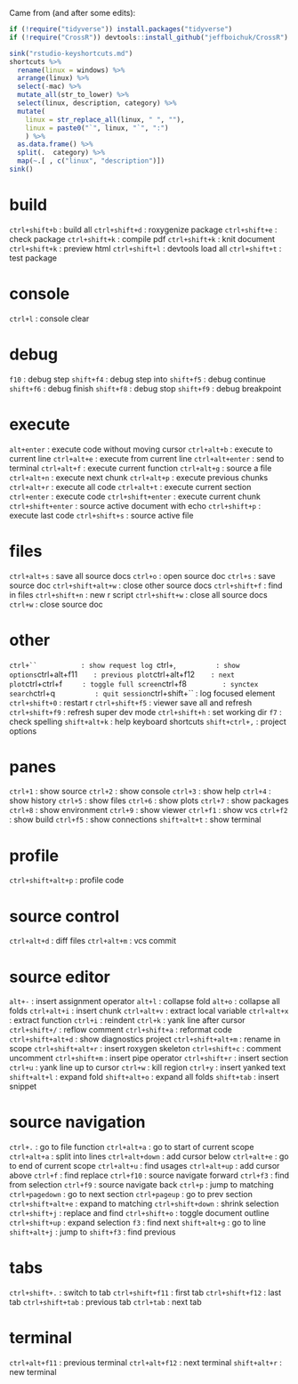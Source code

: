 Came from (and after some edits):

```r
if (!require("tidyverse")) install.packages("tidyverse")
if (!require("CrossR")) devtools::install_github("jeffboichuk/CrossR")

sink("rstudio-keyshortcuts.md")
shortcuts %>%
  rename(linux = windows) %>%
  arrange(linux) %>%
  select(-mac) %>%
  mutate_all(str_to_lower) %>%
  select(linux, description, category) %>%
  mutate(
    linux = str_replace_all(linux, " ", ""),
    linux = paste0("`", linux, "`", ":")
    ) %>%
  as.data.frame() %>%
  split(.  category) %>%
  map(~.[ , c("linux", "description")])
sink()
```

# build
`ctrl+shift+b`     : build all
`ctrl+shift+d`     : roxygenize package
`ctrl+shift+e`     : check package
`ctrl+shift+k`     : compile pdf
`ctrl+shift+k`     : knit document
`ctrl+shift+k`     : preview html
`ctrl+shift+l`     : devtools load all
`ctrl+shift+t`     : test package

# console
`ctrl+l`           : console clear

# debug
`f10`              : debug step
`shift+f4`         : debug step into
`shift+f5`         : debug continue
`shift+f6`         : debug finish
`shift+f8`         : debug stop
`shift+f9`         : debug breakpoint

# execute
`alt+enter`        : execute code without moving cursor
`ctrl+alt+b`       : execute to current line
`ctrl+alt+e`       : execute from current line
`ctrl+alt+enter`   : send to terminal
`ctrl+alt+f`       : execute current function
`ctrl+alt+g`       : source a file
`ctrl+alt+n`       : execute next chunk
`ctrl+alt+p`       : execute previous chunks
`ctrl+alt+r`       : execute all code
`ctrl+alt+t`       : execute current section
`ctrl+enter`       : execute code
`ctrl+shift+enter` : execute current chunk
`ctrl+shift+enter` : source active document with echo
`ctrl+shift+p`     : execute last code
`ctrl+shift+s`     : source active file

# files
`ctrl+alt+s`       : save all source docs
`ctrl+o`           : open source doc
`ctrl+s`           : save source doc
`ctrl+shift+alt+w` : close other source docs
`ctrl+shift+f`     : find in files
`ctrl+shift+n`     : new r script
`ctrl+shift+w`     : close all source docs
`ctrl+w`           : close source doc

# other
`ctrl+``           : show request log
`ctrl+,`           : show options
`ctrl+alt+f11`     : previous plot
`ctrl+alt+f12`     : next plot
`ctrl+ctrl+f`      : toggle full screen
`ctrl+f8`          : synctex search
`ctrl+q`           : quit session
`ctrl+shift+``     : log focused element
`ctrl+shift+0`     : restart r
`ctrl+shift+f5`    : viewer save all and refresh
`ctrl+shift+f9`    : refresh super dev mode
`ctrl+shift+h`     : set working dir
`f7`               : check spelling
`shift+alt+k`      : help keyboard shortcuts
`shift+ctrl+,`     : project options

# panes
`ctrl+1`           : show source
`ctrl+2`           : show console
`ctrl+3`           : show help
`ctrl+4`           : show history
`ctrl+5`           : show files
`ctrl+6`           : show plots
`ctrl+7`           : show packages
`ctrl+8`           : show environment
`ctrl+9`           : show viewer
`ctrl+f1`          : show vcs
`ctrl+f2`          : show build
`ctrl+f5`          : show connections
`shift+alt+t`      : show terminal

# profile
`ctrl+shift+alt+p` : profile code

# source control
`ctrl+alt+d`       : diff files
`ctrl+alt+m`       : vcs commit

# source editor
`alt+-`            : insert assignment operator
`alt+l`            : collapse fold
`alt+o`            : collapse all folds
`ctrl+alt+i`       : insert chunk
`ctrl+alt+v`       : extract local variable
`ctrl+alt+x`       : extract function
`ctrl+i`           : reindent
`ctrl+k`           : yank line after cursor
`ctrl+shift+/`     : reflow comment
`ctrl+shift+a`     : reformat code
`ctrl+shift+alt+d` : show diagnostics project
`ctrl+shift+alt+m` : rename in scope
`ctrl+shift+alt+r` : insert roxygen skeleton
`ctrl+shift+c`     : comment uncomment
`ctrl+shift+m`     : insert pipe operator
`ctrl+shift+r`     : insert section
`ctrl+u`           : yank line up to cursor
`ctrl+w`           : kill region
`ctrl+y`           : insert yanked text
`shift+alt+l`      : expand fold
`shift+alt+o`      : expand all folds
`shift+tab`        : insert snippet

# source navigation
`ctrl+.`           : go to file function
`ctrl+alt+a`       : go to start of current scope
`ctrl+alt+a`       : split into lines
`ctrl+alt+down`    : add cursor below
`ctrl+alt+e`       : go to end of current scope
`ctrl+alt+u`       : find usages
`ctrl+alt+up`      : add cursor above
`ctrl+f`           : find replace
`ctrl+f10`         : source navigate forward
`ctrl+f3`          : find from selection
`ctrl+f9`          : source navigate back
`ctrl+p`           : jump to matching
`ctrl+pagedown`    : go to next section
`ctrl+pageup`      : go to prev section
`ctrl+shift+alt+e` : expand to matching
`ctrl+shift+down`  : shrink selection
`ctrl+shift+j`     : replace and find
`ctrl+shift+o`     : toggle document outline
`ctrl+shift+up`    : expand selection
`f3`               : find next
`shift+alt+g`      : go to line
`shift+alt+j`      : jump to
`shift+f3`         : find previous

# tabs
`ctrl+shift+.`     : switch to tab
`ctrl+shift+f11`   : first tab
`ctrl+shift+f12`   : last tab
`ctrl+shift+tab`   : previous tab
`ctrl+tab`         : next tab

# terminal
`ctrl+alt+f11`     : previous terminal
`ctrl+alt+f12`     : next terminal
`shift+alt+r`      : new terminal
